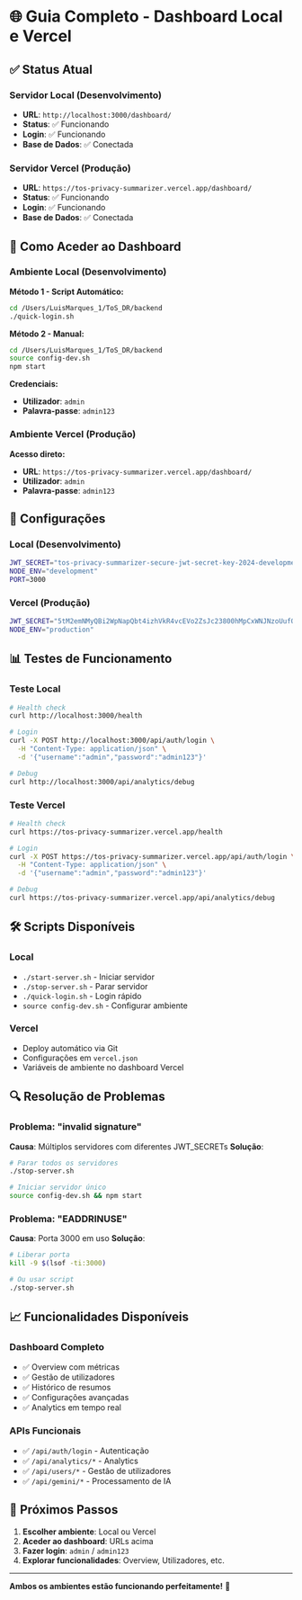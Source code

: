 # 🌐 Guia Completo - Dashboard Local e Vercel

## ✅ Status Atual

### **Servidor Local (Desenvolvimento)**
- **URL**: `http://localhost:3000/dashboard/`
- **Status**: ✅ Funcionando
- **Login**: ✅ Funcionando
- **Base de Dados**: ✅ Conectada

### **Servidor Vercel (Produção)**
- **URL**: `https://tos-privacy-summarizer.vercel.app/dashboard/`
- **Status**: ✅ Funcionando
- **Login**: ✅ Funcionando
- **Base de Dados**: ✅ Conectada

## 🚀 Como Aceder ao Dashboard

### **Ambiente Local (Desenvolvimento)**

**Método 1 - Script Automático:**
```bash
cd /Users/LuisMarques_1/ToS_DR/backend
./quick-login.sh
```

**Método 2 - Manual:**
```bash
cd /Users/LuisMarques_1/ToS_DR/backend
source config-dev.sh
npm start
```

**Credenciais:**
- **Utilizador**: `admin`
- **Palavra-passe**: `admin123`

### **Ambiente Vercel (Produção)**

**Acesso direto:**
- **URL**: `https://tos-privacy-summarizer.vercel.app/dashboard/`
- **Utilizador**: `admin`
- **Palavra-passe**: `admin123`

## 🔧 Configurações

### **Local (Desenvolvimento)**
```bash
JWT_SECRET="tos-privacy-summarizer-secure-jwt-secret-key-2024-development"
NODE_ENV="development"
PORT=3000
```

### **Vercel (Produção)**
```bash
JWT_SECRET="5tM2emNMyQBi2WpNapQbt4izhVkR4vcEVo2ZsJc23800hMpCxWNJNzoUufOM2sJlBnTrQzw95ahEBNVkKSgiiIbJSNW1s70PTBa2CCz5QjgI7iQiuVAo90LvOTLIhS2Y34QtQQQ16KcGwSDhCEZJK0DH96uV10Cxxz4y8awK0uUyj97pQ35CyX9GJu9o2XtmXyJI9927InhZ9x1zQntePq6bjqIwYqKZ4QK8gkpi6Mq6eHKvEE1VH7t2acjvfCED"
NODE_ENV="production"
```

## 📊 Testes de Funcionamento

### **Teste Local**
```bash
# Health check
curl http://localhost:3000/health

# Login
curl -X POST http://localhost:3000/api/auth/login \
  -H "Content-Type: application/json" \
  -d '{"username":"admin","password":"admin123"}'

# Debug
curl http://localhost:3000/api/analytics/debug
```

### **Teste Vercel**
```bash
# Health check
curl https://tos-privacy-summarizer.vercel.app/health

# Login
curl -X POST https://tos-privacy-summarizer.vercel.app/api/auth/login \
  -H "Content-Type: application/json" \
  -d '{"username":"admin","password":"admin123"}'

# Debug
curl https://tos-privacy-summarizer.vercel.app/api/analytics/debug
```

## 🛠️ Scripts Disponíveis

### **Local**
- `./start-server.sh` - Iniciar servidor
- `./stop-server.sh` - Parar servidor
- `./quick-login.sh` - Login rápido
- `source config-dev.sh` - Configurar ambiente

### **Vercel**
- Deploy automático via Git
- Configurações em `vercel.json`
- Variáveis de ambiente no dashboard Vercel

## 🔍 Resolução de Problemas

### **Problema: "invalid signature"**
**Causa**: Múltiplos servidores com diferentes JWT_SECRETs
**Solução**: 
```bash
# Parar todos os servidores
./stop-server.sh

# Iniciar servidor único
source config-dev.sh && npm start
```

### **Problema: "EADDRINUSE"**
**Causa**: Porta 3000 em uso
**Solução**:
```bash
# Liberar porta
kill -9 $(lsof -ti:3000)

# Ou usar script
./stop-server.sh
```

## 📈 Funcionalidades Disponíveis

### **Dashboard Completo**
- ✅ Overview com métricas
- ✅ Gestão de utilizadores
- ✅ Histórico de resumos
- ✅ Configurações avançadas
- ✅ Analytics em tempo real

### **APIs Funcionais**
- ✅ `/api/auth/login` - Autenticação
- ✅ `/api/analytics/*` - Analytics
- ✅ `/api/users/*` - Gestão de utilizadores
- ✅ `/api/gemini/*` - Processamento de IA

## 🎯 Próximos Passos

1. **Escolher ambiente**: Local ou Vercel
2. **Aceder ao dashboard**: URLs acima
3. **Fazer login**: `admin` / `admin123`
4. **Explorar funcionalidades**: Overview, Utilizadores, etc.

---

**Ambos os ambientes estão funcionando perfeitamente!** 🎉
